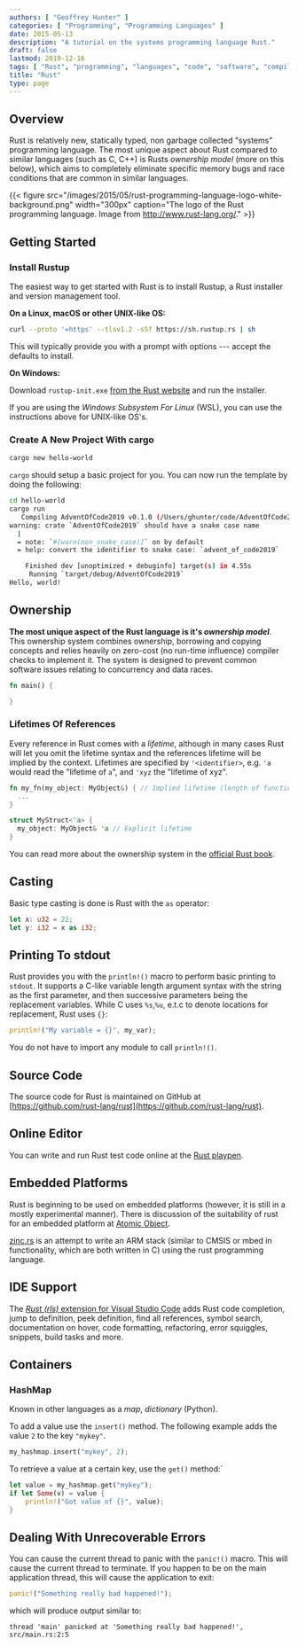 ```yaml
---
authors: [ "Geoffrey Hunter" ]
categories: [ "Programming", "Programming Languages" ]
date: 2015-05-13
description: "A tutorial on the systems programming language Rust."
draft: false
lastmod: 2019-12-16
tags: [ "Rust", "programming", "languages", "code", "software", "compiled", "panic", "containers", "HashMap", "hash", "maps", "dictionaries", "Rustup", "cargo", "ownership", "casting", "stdout", "IDEs" ]
title: "Rust"
type: page
---
```


## Overview

Rust is relatively new, statically typed, non garbage collected "systems" programming language. The most unique aspect about Rust compared to similar languages (such as C, C++) is Rusts _ownership model_ (more on this below), which aims to completely eliminate specific memory bugs and race conditions that are common in similar languages.

{{< figure src="/images/2015/05/rust-programming-language-logo-white-background.png" width="300px" caption="The logo of the Rust programming language. Image from http://www.rust-lang.org/."  >}}

## Getting Started

### Install Rustup

The easiest way to get started with Rust is to install Rustup, a Rust installer and version management tool.

**On a Linux, macOS or other UNIX-like OS:**

```sh
curl --proto '=https' --tlsv1.2 -sSf https://sh.rustup.rs | sh
```

This will typically provide you with a prompt with options --- accept the defaults to install.

**On Windows:**

Download `rustup-init.exe` [from the Rust website](https://www.rust-lang.org/tools/install) and run the installer.

If you are using the _Windows Subsystem For Linux_ (WSL), you can use the instructions above for UNIX-like OS's.

### Create A New Project With cargo

```sh
cargo new hello-world
```

`cargo` should setup a basic project for you. You can now run the template by doing the following:

```sh
cd hello-world
cargo run
   Compiling AdventOfCode2019 v0.1.0 (/Users/ghunter/code/AdventOfCode2019)
warning: crate `AdventOfCode2019` should have a snake case name
  |
  = note: `#[warn(non_snake_case)]` on by default
  = help: convert the identifier to snake case: `advent_of_code2019`

    Finished dev [unoptimized + debuginfo] target(s) in 4.55s
     Running `target/debug/AdventOfCode2019`
Hello, world!
```

## Ownership

**The most unique aspect of the Rust language is it's _ownership model_**. This ownership system combines ownership, borrowing and copying concepts and relies heavily on zero-cost (no run-time influence) compiler checks to implement it. The system is designed to prevent common software issues relating to concurrency and data races.

```rust
fn main() {

}
```

### Lifetimes Of References

Every reference in Rust comes with a _lifetime_, although in many cases Rust will let you omit the lifetime syntax and the references lifetime will be implied by the context. Lifetimes are specified by `'<identifier>`, e.g. `'a` would read the "lifetime of `a`", and `'xyz` the "lifetime of xyz".

```rust
fn my_fn(my_object: MyObject&) { // Implied lifetime (length of function)
  ...
}

struct MyStruct<'a> {
  my_object: MyObject& 'a // Explicit lifetime
}
```

You can read more about the ownership system in the [official Rust book](https://doc.rust-lang.org/book/ownership.html).

## Casting

Basic type casting is done is Rust with the `as` operator:

```rust
let x: u32 = 22;
let y: i32 = x as i32;
```

## Printing To stdout

Rust provides you with the `println!()` macro to perform basic printing to `stdout`. It supports a C-like variable length argument syntax with the string as the first parameter, and then successive parameters being the replacement variables. While C uses `%s`,`%u`, e.t.c to denote locations for replacement, Rust uses `{}`:

```rust
println!("My variable = {}", my_var);
```

You do not have to import any module to call `println!()`.

## Source Code

The source code for Rust is maintained on GitHub at [https://github.com/rust-lang/rust](https://github.com/rust-lang/rust).

## Online Editor

You can write and run Rust test code online at the [Rust playpen](https://play.rust-lang.org/).

## Embedded Platforms

Rust is beginning to be used on embedded platforms (however, it is still in a mostly experimental manner). There is discussion of the suitability of rust for an embedded platform at [Atomic Object](http://spin.atomicobject.com/2015/02/20/rust-language-c-embedded/).

[zinc.rs](http://zinc.rs/) is an attempt to write an ARM stack (similar to CMSIS or mbed in functionality, which are both written in C) using the rust programming language.

## IDE Support

The [_Rust (rls)_ extension for Visual Studio Code](https://marketplace.visualstudio.com/items?itemName=rust-lang.rust) adds Rust code completion, jump to definition, peek definition, find all references, symbol search, documentation on hover, code formatting, refactoring, error squiggles, snippets, build tasks and more.

## Containers

### HashMap

Known in other languages as a _map_, _dictionary_ (Python).

To add a value use the `insert()` method. The following example adds the value `2` to the key `"mykey"`.

```rust
my_hashmap.insert("mykey", 2);
```

To retrieve a value at a certain key, use the `get()` method:`

```rust
let value = my_hashmap.get("mykey");
if let Some(v) = value {
    println!("Got value of {}", value);
}
```

## Dealing With Unrecoverable Errors

You can cause the current thread to panic with the `panic!()` macro. This will cause the current thread to terminate. If you happen to be on the main application thread, this will cause the application to exit:

```rust
panic!("Something really bad happened!");
```

which will produce output similar to:

```text
thread 'main' panicked at 'Something really bad happened!', src/main.rs:2:5
```